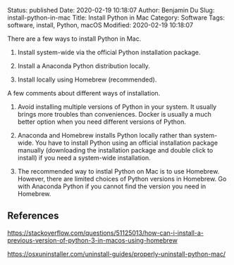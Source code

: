 Status: published
Date: 2020-02-19 10:18:07
Author: Benjamin Du
Slug: install-python-in-mac
Title: Install Python in Mac
Category: Software
Tags: software, install, Python, macOS
Modified: 2020-02-19 10:18:07




There are a few ways to install Python in Mac. 

1. Install system-wide via the official Python installation package.

2. Install a Anaconda Python distribution locally.

3. Install locally using Homebrew (recommended).

A few comments about different ways of installation.

1. Avoid installing multiple versions of Python in your system. 
    It usually brings more troubles than conveniences.
    Docker is usually a much better option 
    when you need different versions of Python.
    
1. Anaconda and Homebrew installs Python locally rather than system-wide.
  You have to install Python using an official installation package manually 
  (downloading the installation package and double click to install)
  if you need a system-wide installation.

2. The recommended way to instlal Python on Mac is to use Homebrew.
  However, 
  there are limited choices of Python versions in Homebrew.
  Go with Anaconda Python if you cannot find the version you need in Homebrew.

## References

https://stackoverflow.com/questions/51125013/how-can-i-install-a-previous-version-of-python-3-in-macos-using-homebrew

https://osxuninstaller.com/uninstall-guides/properly-uninstall-python-mac/
